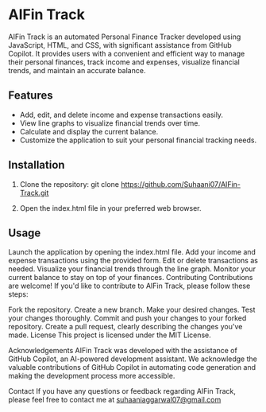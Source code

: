 # AIFin Track

AIFin Track is an automated Personal Finance Tracker developed using JavaScript, HTML, and CSS, with significant assistance from GitHub Copilot. It provides users with a convenient and efficient way to manage their personal finances, track income and expenses, visualize financial trends, and maintain an accurate balance.

## Features

- Add, edit, and delete income and expense transactions easily.
- View line graphs to visualize financial trends over time.
- Calculate and display the current balance.
- Customize the application to suit your personal financial tracking needs.

## Installation

1. Clone the repository:
git clone https://github.com/Suhaani07/AIFin-Track.git

2. Open the index.html file in your preferred web browser.

## Usage
Launch the application by opening the index.html file.
Add your income and expense transactions using the provided form.
Edit or delete transactions as needed.
Visualize your financial trends through the line graph.
Monitor your current balance to stay on top of your finances.
Contributing
Contributions are welcome! If you'd like to contribute to AIFin Track, please follow these steps:

Fork the repository.
Create a new branch.
Make your desired changes.
Test your changes thoroughly.
Commit and push your changes to your forked repository.
Create a pull request, clearly describing the changes you've made.
License
This project is licensed under the MIT License.

Acknowledgements
AIFin Track was developed with the assistance of GitHub Copilot, an AI-powered development assistant. We acknowledge the valuable contributions of GitHub Copilot in automating code generation and making the development process more accessible.

Contact
If you have any questions or feedback regarding AIFin Track, please feel free to contact me at suhaaniaggarwal07@gmail.com

